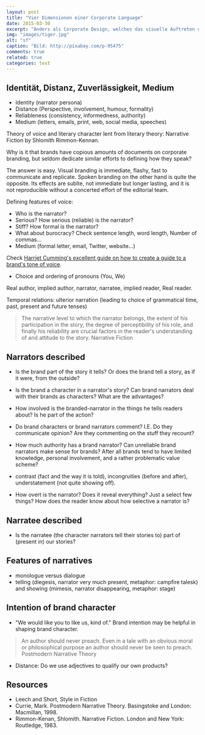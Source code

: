 ```yaml
---
layout: post
title: "Vier Dimensionen einer Corporate Language"
date: 2015-03-30
excerpt: "Anders als Corporate Design, welches das visuelle Auftreten einer Marke regelt, kommt Corporate Language, also die sprachliche Brand-Charakteristik, oft zu kurz. Ein Kriterienraster hilft Marken sprachlich auf die Sprünge."
img: "images/tiger.jpg"
alt: "sf"
caption: "Bild: http://pixabay.com/p-95475"
comments: true
related: true
categories: text
---
```


## Identität, Distanz, Zuverlässigkeit, Medium

- Identity (narrator persona)
- Distance (Perspective, involvement, humour, formality)
- Reliableness (consistency, informedness, authority)
- Medium (letters, emails, print, web, social media, speeches)


Theory of voice and literary character lent from literary theory: Narrative Fiction by Shlomith Rimmon-Kennan.

Why is it that brands have copious amounts of documents on corporate branding, but seldom dedicate similar efforts to defining how they speak?

The answer is easy. Visual branding is immediate, flashy, fast to communicate and replicate. Spoken branding on the other hand is quite the opposite. Its effects are sublte, not immediate but longer lasting, and it is not reproducible without a concerted effort of the editorial team.

Defining features of voice:

- Who is the narrator?
- Serious? How serious (reliable) is the narrator?
- Stiff? How formal is the narrator?
- What about burocracy? Check sentence length, word length, Number of commas...
- Medium (formal letter, email, Twitter, website...)

Check [Harriet Cumming's excellent guide on how to create a guide to a brand's tone of voice](https://www.distilled.net/tone-of-voice/).

- Choice and ordering of pronouns (You, We)

Real author, implied author, narrator, narratee, implied reader, Real reader.

Temporal relations: ulterior narration (leading to choice of grammatical time, past, present and future tenses)

> The narrative level to which the narrator belongs, the extent of his participation in the story, the degree of perceptibility of his role, and finally his reliability are crucial factors in the reader's understanding of and attitude to the story. Narrative Fiction

## Narrators described

- Is the brand part of the story it tells? Or does the brand tell a story, as if it were, from the outside?

- Is the brand a character in a narrator's story? Can brand narrators deal with their brands as characters? What are the advantages?

- How involved is the branded-narrator in the things he tells readers about? Is he part of the action?

- Do brand characters or brand narrators comment? I.E. Do they communicate opinion? Are they commenting on the stuff they recount?

- How much authority has a brand narrator? Can unreliable brand narrators make sense for brands? After all brands tend to have limited knowledge, personal involvement, and a rather problematic value scheme?

- contrast (fact and the way it is told), incongruities (before and after), understatement (not quite showing off).

- How overt is the narrator? Does it reveal everything? Just a select few things? How does the reader know about how selective a narrator is?

## Narratee described

- Is the narratee (the character narrators tell their stories to) part of (present in) our stories?

## Features of narratives

- monologue versus dialogue
- telling (diegesis, narrator very much present, metaphor: campfire talesk) and showing (mimesis, narrator disappearing, metaphor: stage)

## Intention of brand character

- "We would like you to like us, kind of." Brand intention may be helpful in shaping brand character.

> An author should never preach. Even in a tale with an obvious moral or philosophical purpose an author should never be seen to preach. Postmodern Narrative Theory

- Distance: Do we use adjectives to qualify our own products?


## Resources

- Leech and Short, Style in Fiction
- Currie, Mark. Postmodern Narrative Theory. Basingstoke and London: Macmillan, 1998.
- Rimmon-Kenan, Shlomith. Narrative Fiction. London and New York: Routledge, 1983.